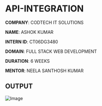 # API-INTEGRATION

**COMPANY**: CODTECH IT SOLUTIONS

**NAME**: ASHOK KUMAR

**INTERN ID**: CT06DG3480

**DOMAIN**: FULL STACK WEB DEVELOPMENT

**DURATION**: 6 WEEKS

**MENTOR**: NEELA SANTHOSH KUMAR

## OUTPUT

![Image](https://github.com/user-attachments/assets/ca7148e4-7176-44ae-9613-182a951a535d)
